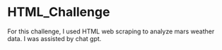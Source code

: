 # HTML_Challenge
For this challenge, I used HTML web scraping to analyze mars weather data. I was assisted by chat gpt. 